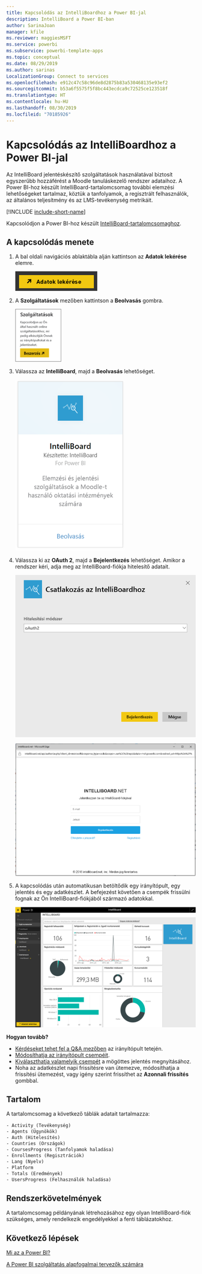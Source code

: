 ```yaml
---
title: Kapcsolódás az IntelliBoardhoz a Power BI-jal
description: IntelliBoard a Power BI-ban
author: SarinaJoan
manager: kfile
ms.reviewer: maggiesMSFT
ms.service: powerbi
ms.subservice: powerbi-template-apps
ms.topic: conceptual
ms.date: 08/29/2019
ms.author: sarinas
LocalizationGroup: Connect to services
ms.openlocfilehash: e912c47c58c96de8d2875b83a530468135e93ef2
ms.sourcegitcommit: b53a6f5575f5f8bc443ecdca9c72525ce123518f
ms.translationtype: HT
ms.contentlocale: hu-HU
ms.lasthandoff: 08/30/2019
ms.locfileid: "70185926"
---
```

# <a name="connect-to-intelliboard-with-power-bi"></a>Kapcsolódás az IntelliBoardhoz a Power BI-jal
Az IntelliBoard jelentéskészítő szolgáltatások használatával biztosít egyszerűbb hozzáférést a Moodle tanuláskezelő rendszer adataihoz. A Power BI-hoz készült IntelliBoard-tartalomcsomag további elemzési lehetőségeket tartalmaz, köztük a tanfolyamok, a regisztrált felhasználók, az általános teljesítmény és az LMS-tevékenység metrikáit.

[!INCLUDE [include-short-name](./includes/service-deprecate-content-packs.md)]

Kapcsolódjon a Power BI-hoz készült [IntelliBoard-tartalomcsomaghoz](https://app.powerbi.com/getdata/services/intelliboard).

## <a name="how-to-connect"></a>A kapcsolódás menete
1. A bal oldali navigációs ablaktábla alján kattintson az **Adatok lekérése** elemre.  
   
    ![](media/service-connect-to-intelliboard/getdata.png)
2. A **Szolgáltatások** mezőben kattintson a **Beolvasás** gombra.  
   
    ![](media/service-connect-to-intelliboard/services.png)
3. Válassza az **IntelliBoard**, majd a **Beolvasás** lehetőséget.  
   
    ![](media/service-connect-to-intelliboard/intelliboard.png)
4. Válassza ki az **OAuth 2**, majd a **Bejelentkezés** lehetőséget. Amikor a rendszer kéri, adja meg az IntelliBoard-fiókja hitelesítő adatait.
   
    ![](media/service-connect-to-intelliboard/creds.png)
   
    ![](media/service-connect-to-intelliboard/creds2.png)
5. A kapcsolódás után automatikusan betöltődik egy irányítópult, egy jelentés és egy adatkészlet. A befejezést követően a csempék frissülni fognak az Ön IntelliBoard-fiókjából származó adatokkal.
   
    ![](media/service-connect-to-intelliboard/dashboard.png)

**Hogyan tovább?**

* [Kérdéseket tehet fel a Q&A mezőben](consumer/end-user-q-and-a.md) az irányítópult tetején.
* [Módosíthatja az irányítópult csempéit](service-dashboard-edit-tile.md).
* [Kiválaszthatja valamelyik csempét](consumer/end-user-tiles.md) a mögöttes jelentés megnyitásához.
* Noha az adatkészlet napi frissítésre van ütemezve, módosíthatja a frissítési ütemezést, vagy igény szerint frissíthet az **Azonnali frissítés** gombbal.

## <a name="whats-included"></a>Tartalom
A tartalomcsomag a következő táblák adatait tartalmazza:  

    - Activity (Tevékenység)  
    - Agents (Ügynökök)  
    - Auth (Hitelesítés)  
    - Countries (Országok)  
    - CoursesProgress (Tanfolyamok haladása)  
    - Enrollments (Regisztrációk)
    - Lang (Nyelv)  
    - Platform  
    - Totals (Eredmények)  
    - UsersProgress (Felhasználók haladása)    

## <a name="system-requirements"></a>Rendszerkövetelmények
A tartalomcsomag példányának létrehozásához egy olyan IntelliBoard-fiók szükséges, amely rendelkezik engedélyekkel a fenti táblázatokhoz.

## <a name="next-steps"></a>Következő lépések
[Mi az a Power BI?](power-bi-overview.md)

[A Power BI szolgáltatás alapfogalmai tervezők számára](service-basic-concepts.md)

